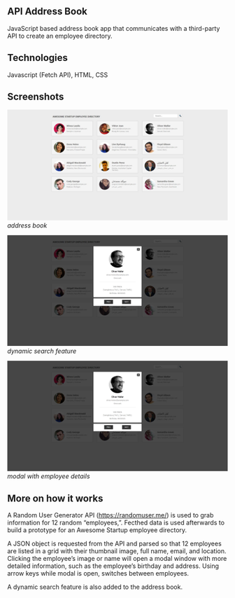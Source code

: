 ## API Address Book
JavaScript based address book app that communicates with a third-party API to create an employee directory.

## Technologies
Javascript (Fetch API), HTML, CSS

## Screenshots
![image](https://raw.githubusercontent.com/onesoftwareengineer/techdegree-project-5/master/screenshot1.JPG)
*address book*

![image](https://raw.githubusercontent.com/onesoftwareengineer/techdegree-project-5/master/screenshot3.JPG)
*dynamic search feature*

![image](https://raw.githubusercontent.com/onesoftwareengineer/techdegree-project-5/master/screenshot3.JPG)
*modal with employee details*

## More on how it works
A Random User Generator API (https://randomuser.me/) is used to grab information for 12 random “employees,”. Fecthed data is used afterwards to build a prototype for an Awesome Startup employee directory.

A JSON object is requested from the API and parsed so that 12 employees are listed in a grid with their thumbnail image, full name, email, and location. Clicking the employee’s image or name will open a modal window with more detailed information, such as the employee’s birthday and address. Using arrow keys while modal is open, switches between employees.

A dynamic search feature is also added to the address book.
